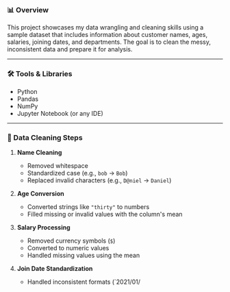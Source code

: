 
### 📊 Overview
This project showcases my data wrangling and cleaning skills using a sample dataset that includes information about customer names, ages, salaries, joining dates, and departments. The goal is to clean the messy, inconsistent data and prepare it for analysis.

---

### 🛠 Tools & Libraries
- Python  
- Pandas  
- NumPy  
- Jupyter Notebook (or any IDE)

---

### 🧹 Data Cleaning Steps
1. **Name Cleaning**  
   - Removed whitespace  
   - Standardized case (e.g., `bob` → `Bob`)  
   - Replaced invalid characters (e.g., `D@niel` → `Daniel`)  

2. **Age Conversion**  
   - Converted strings like `"thirty"` to numbers  
   - Filled missing or invalid values with the column's mean

3. **Salary Processing**  
   - Removed currency symbols (`$`)  
   - Converted to numeric values  
   - Handled missing values using the mean

4. **Join Date Standardization**  
   - Handled inconsistent formats (`2021/01/
